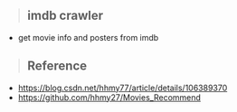 > ## imdb crawler
* get movie info and posters from imdb 


> ## Reference
* https://blog.csdn.net/hhmy77/article/details/106389370
* https://github.com/hhmy27/Movies_Recommend